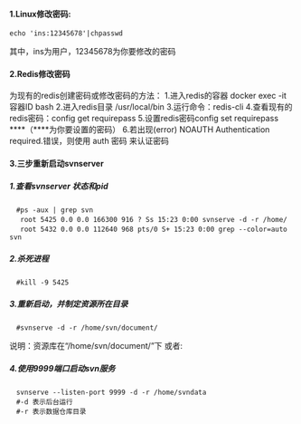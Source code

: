 #### 1.Linux修改密码:
````shell script
echo 'ins:12345678'|chpasswd
````
其中，ins为用户，12345678为你要修改的密码

#### 2.Redis修改密码
为现有的redis创建密码或修改密码的方法：
1.进入redis的容器 docker exec -it 容器ID bash
2.进入redis目录 /usr/local/bin 
3.运行命令：redis-cli
4.查看现有的redis密码：config get requirepass
5.设置redis密码config set requirepass ****（****为你要设置的密码）
6.若出现(error) NOAUTH Authentication required.错误，则使用 auth 密码 来认证密码

#### 3.三步重新启动svnserver
##### 1.查看svnserver 状态和pid
````shell script
　#ps -aux | grep svn
　 root 5425 0.0 0.0 166300 916 ? Ss 15:23 0:00 svnserve -d -r /home/
　 root 5432 0.0 0.0 112640 968 pts/0 S+ 15:23 0:00 grep --color=auto svn
````
##### 2.杀死进程
````shell script
　#kill -9 5425
````
##### 3.重新启动，并制定资源所在目录
````shell script
　#svnserve -d -r /home/svn/document/
````
说明：资源库在“/home/svn/document/”下
或者:

##### 4.使用9999端口启动svn服务
````shell script
　svnserve --listen-port 9999 -d -r /home/svndata
　#-d 表示后台运行
　#-r 表示数据仓库目录
````

